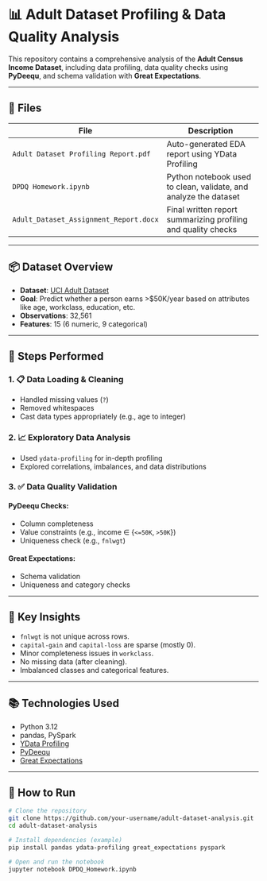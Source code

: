 # 📊 Adult Dataset Profiling & Data Quality Analysis

This repository contains a comprehensive analysis of the **Adult Census Income Dataset**, including data profiling, data quality checks using **PyDeequ**, and schema validation with **Great Expectations**.

---

## 📁 Files

| File | Description |
|------|-------------|
| `Adult Dataset Profiling Report.pdf` | Auto-generated EDA report using YData Profiling |
| `DPDQ Homework.ipynb` | Python notebook used to clean, validate, and analyze the dataset |
| `Adult_Dataset_Assignment_Report.docx` | Final written report summarizing profiling and quality checks |

---

## 📦 Dataset Overview

- **Dataset**: [UCI Adult Dataset](https://archive.ics.uci.edu/ml/datasets/adult)
- **Goal**: Predict whether a person earns >$50K/year based on attributes like age, workclass, education, etc.
- **Observations**: 32,561
- **Features**: 15 (6 numeric, 9 categorical)

---

## 🧼 Steps Performed

### 1. 📋 Data Loading & Cleaning
- Handled missing values (`?`)
- Removed whitespaces
- Cast data types appropriately (e.g., age to integer)

### 2. 📈 Exploratory Data Analysis
- Used `ydata-profiling` for in-depth profiling
- Explored correlations, imbalances, and data distributions

### 3. ✅ Data Quality Validation
#### PyDeequ Checks:
- Column completeness
- Value constraints (e.g., income ∈ {`<=50K`, `>50K`})
- Uniqueness check (e.g., `fnlwgt`)

#### Great Expectations:
- Schema validation
- Uniqueness and category checks

---

## 🔎 Key Insights

- `fnlwgt` is not unique across rows.
- `capital-gain` and `capital-loss` are sparse (mostly 0).
- Minor completeness issues in `workclass`.
- No missing data (after cleaning).
- Imbalanced classes and categorical features.

---

## 📚 Technologies Used

- Python 3.12
- pandas, PySpark
- [YData Profiling](https://github.com/ydataai/ydata-profiling)
- [PyDeequ](https://github.com/awslabs/deequ)
- [Great Expectations](https://github.com/great-expectations/great_expectations)

---

## 🚀 How to Run

```bash
# Clone the repository
git clone https://github.com/your-username/adult-dataset-analysis.git
cd adult-dataset-analysis

# Install dependencies (example)
pip install pandas ydata-profiling great_expectations pyspark

# Open and run the notebook
jupyter notebook DPDQ_Homework.ipynb
